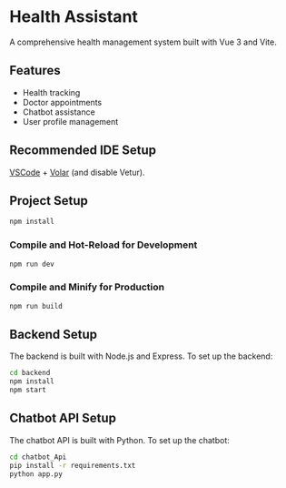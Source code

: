 # Health Assistant

A comprehensive health management system built with Vue 3 and Vite.

## Features
- Health tracking
- Doctor appointments
- Chatbot assistance
- User profile management

## Recommended IDE Setup

[VSCode](https://code.visualstudio.com/) + [Volar](https://marketplace.visualstudio.com/items?itemName=Vue.volar) (and disable Vetur).

## Project Setup

```sh
npm install
```

### Compile and Hot-Reload for Development

```sh
npm run dev
```

### Compile and Minify for Production

```sh
npm run build
```

## Backend Setup

The backend is built with Node.js and Express. To set up the backend:

```sh
cd backend
npm install
npm start
```

## Chatbot API Setup

The chatbot API is built with Python. To set up the chatbot:

```sh
cd chatbot_Api
pip install -r requirements.txt
python app.py
```
